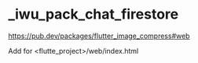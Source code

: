 # _iwu_pack_chat_firestore 


https://pub.dev/packages/flutter_image_compress#web

Add for <flutte_project>/web/index.html
<script src="https://unpkg.com/pica/dist/pica.min.js" ></script>